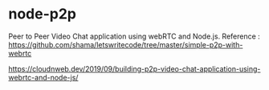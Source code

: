 # node-p2p
Peer to Peer Video Chat application using webRTC and Node.js. Reference : https://github.com/shama/letswritecode/tree/master/simple-p2p-with-webrtc

https://cloudnweb.dev/2019/09/building-p2p-video-chat-application-using-webrtc-and-node-js/
